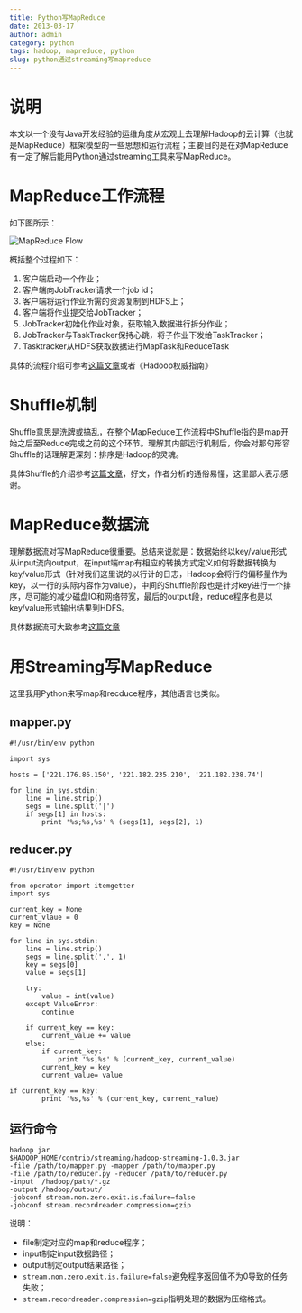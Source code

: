 ```yaml
---
title: Python写MapReduce
date: 2013-03-17
author: admin
category: python
tags: hadoop, mapreduce, python
slug: python通过streaming写mapreduce
---
```


说明
====

本文以一个没有Java开发经验的运维角度从宏观上去理解Hadoop的云计算（也就是MapReduce）框架模型的一些思想和运行流程；主要目的是在对MapReduce有一定了解后能用Python通过streaming工具来写MapReduce。

MapReduce工作流程
=================

如下图所示：

![MapReduce
Flow](/wp-content/uploads/2013/03/mapreduce_flow.png)

概括整个过程如下：

1.  客户端启动一个作业；
2.  客户端向JobTracker请求一个job id；
3.  客户端将运行作业所需的资源复制到HDFS上；
4.  客户端将作业提交给JobTracker；
5.  JobTracker初始化作业对象，获取输入数据进行拆分作业；
6.  JobTracker与TaskTracker保持心跳，将子作业下发给TaskTracker；
7.  Tasktracker从HDFS获取数据进行MapTask和ReduceTask

具体的流程介绍可参考[这篇文章](http://weixiaolu.iteye.com/blog/1474172)或者《Hadoop权威指南》

Shuffle机制
===========

Shuffle意思是洗牌或搞乱，在整个MapReduce工作流程中Shuffle指的是map开始之后至Reduce完成之前的这个环节。理解其内部运行机制后，你会对那句形容Shuffle的话理解更深刻：排序是Hadoop的灵魂。

具体Shuffle的介绍参考[这篇文章](http://langyu.iteye.com/blog/992916)，好文，作者分析的通俗易懂，这里鄙人表示感谢。

MapReduce数据流
===============

理解数据流对写MapReduce很重要。总结来说就是：数据始终以key/value形式从input流向output，在input端map有相应的转换方式定义如何将数据转换为key/value形式（针对我们这里说的以行计的日志，Hadoop会将行的偏移量作为key，以一行的实际内容作为value），中间的Shuffle阶段也是针对key进行一个排序，尽可能的减少磁盘IO和网络带宽，最后的output段，reduce程序也是以key/value形式输出结果到HDFS。

具体数据流可大致参考[这篇文章](http://www.cnblogs.com/spork/archive/2010/01/11/1644342.html)

用Streaming写MapReduce
======================

这里我用Python来写map和recduce程序，其他语言也类似。

mapper.py
---------

    #!/usr/bin/env python

    import sys

    hosts = ['221.176.86.150', '221.182.235.210', '221.182.238.74']

    for line in sys.stdin:
        line = line.strip()
        segs = line.split('|')
        if segs[1] in hosts:
            print '%s;%s,%s' % (segs[1], segs[2], 1)

reducer.py
----------

    #!/usr/bin/env python

    from operator import itemgetter
    import sys

    current_key = None
    current_vlaue = 0
    key = None

    for line in sys.stdin:
        line = line.strip()
        segs = line.split(',', 1)
        key = segs[0]
        value = segs[1]

        try:
            value = int(value)
        except ValueError:
            continue

        if current_key == key:
            current_value += value
        else:
            if current_key:
                print '%s,%s' % (current_key, current_value)
            current_key = key
            current_value= value

    if current_key == key:
            print '%s,%s' % (current_key, current_value)

运行命令
--------

    hadoop jar 
    $HADOOP_HOME/contrib/streaming/hadoop-streaming-1.0.3.jar 
    -file /path/to/mapper.py -mapper /path/to/mapper.py 
    -file /path/to/reducer.py -reducer /path/to/reducer.py 
    -input  /hadoop/path/*.gz 
    -output /hadoop/output/ 
    -jobconf stream.non.zero.exit.is.failure=false 
    -jobconf stream.recordreader.compression=gzip

说明：

-   file制定对应的map和reduce程序；
-   input制定input数据路径；
-   output制定output结果路径；
-   `stream.non.zero.exit.is.failure=false`避免程序返回值不为0导致的任务失败；
-   `stream.recordreader.compression=gzip`指明处理的数据为压缩格式。

